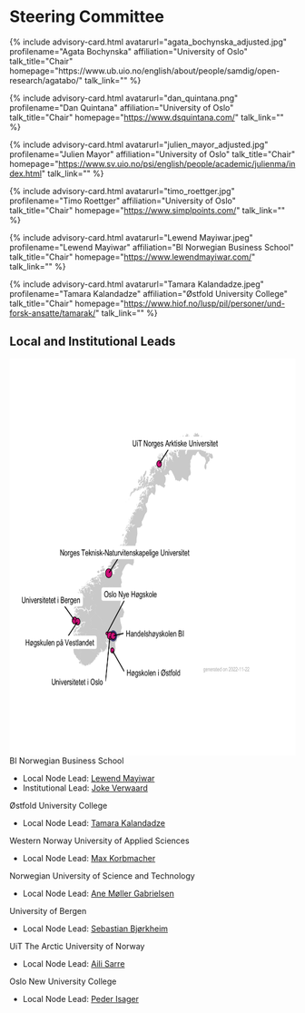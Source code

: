 # Steering Committee

<div id="profile-container">
{% include advisory-card.html avatarurl="agata_bochynska_adjusted.jpg" profilename="Agata Bochynska" affiliation="University of Oslo" talk_title="Chair" homepage="https://www.ub.uio.no/english/about/people/samdig/open-research/agatabo/" talk_link="" %}

{% include advisory-card.html avatarurl="dan_quintana.png" profilename="Dan Quintana" affiliation="University of Oslo" talk_title="Chair" homepage="https://www.dsquintana.com/" talk_link="" %}
  
{% include advisory-card.html avatarurl="julien_mayor_adjusted.jpg" profilename="Julien Mayor" affiliation="University of Oslo" talk_title="Chair" homepage="https://www.sv.uio.no/psi/english/people/academic/julienma/index.html" talk_link="" %}

{% include advisory-card.html avatarurl="timo_roettger.jpg" profilename="Timo Roettger" affiliation="University of Oslo" talk_title="Chair" homepage="https://www.simplpoints.com/" talk_link="" %}

{% include advisory-card.html avatarurl="Lewend Mayiwar.jpeg" profilename="Lewend Mayiwar" affiliation="BI Norwegian Business School" talk_title="Chair" homepage="https://www.lewendmayiwar.com/" talk_link="" %}

{% include advisory-card.html avatarurl="Tamara Kalandadze.jpeg" profilename="Tamara Kalandadze" affiliation="Østfold University College" talk_title="Chair" homepage="https://www.hiof.no/lusp/pil/personer/und-forsk-ansatte/tamarak/" talk_link="" %}
</div>

## Local and Institutional Leads
<img align="left" width="700" height="700" src="img/NORRN_plot.png">

BI Norwegian Business School
- Local Node Lead: [Lewend Mayiwar](https://www.lewendmayiwar.com/)
- Institutional Lead: [Joke Verwaard](https://www.bi.edu/about-bi/employees/research-learning-and-impact/joke-verwaard/)
  
Østfold University College
- Local Node Lead: [Tamara Kalandadze](https://www.hiof.no/lusp/pil/personer/und-forsk-ansatte/tamarak/)

Western Norway University of Applied Sciences
- Local Node Lead: [Max Korbmacher](https://sites.google.com/view/maxkorbmacher/)

Norwegian University of Science and Technology
- Local Node Lead: [Ane Møller Gabrielsen](https://www.ntnu.edu/employees/ane.gabrielsen)

University of Bergen
- Local Node Lead: [Sebastian Bjørkheim](https://www.uib.no/personer/Sebastian.Bj%C3%B8rkheim)

UiT The Arctic University of Norway
- Local Node Lead: [Aili Sarre](https://uit.no/ansatte/aili.sarre)

Oslo New University College
- Local Node Lead: [Peder Isager](https://pedermisager.org/)
